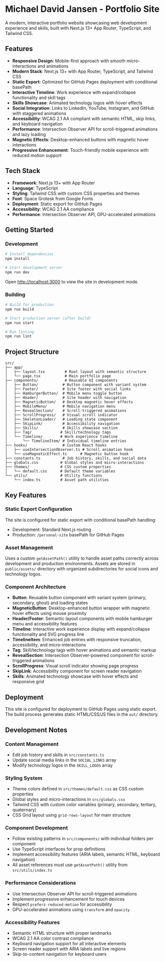 # Michael David Jansen - Portfolio Site

A modern, interactive portfolio website showcasing web development experience and skills, built with Next.js 13+ App Router, TypeScript, and Tailwind CSS.

## Features

- **Responsive Design**: Mobile-first approach with smooth micro-interactions and animations
- **Modern Stack**: Next.js 13+ with App Router, TypeScript, and Tailwind CSS
- **Static Export**: Optimized for GitHub Pages deployment with conditional basePath
- **Interactive Timeline**: Work experience with expand/collapse functionality and skill tags
- **Skills Showcase**: Animated technology logos with hover effects
- **Social Integration**: Links to LinkedIn, YouTube, Instagram, and GitHub with staggered animations
- **Accessibility**: WCAG 2.1 AA compliant with semantic HTML, skip links, and keyboard navigation
- **Performance**: Intersection Observer API for scroll-triggered animations and lazy loading
- **Magnetic Effects**: Desktop-enhanced buttons with magnetic hover interactions
- **Progressive Enhancement**: Touch-friendly mobile experience with reduced motion support

## Tech Stack

- **Framework**: Next.js 13+ with App Router
- **Language**: TypeScript
- **Styling**: Tailwind CSS with custom CSS properties and themes
- **Font**: Space Grotesk from Google Fonts
- **Deployment**: Static export for GitHub Pages
- **Accessibility**: WCAG 2.1 AA compliance
- **Performance**: Intersection Observer API, GPU-accelerated animations

## Getting Started

### Development

```bash
# Install dependencies
npm install

# Start development server
npm run dev
```

Open [http://localhost:3000](http://localhost:3000) to view the site in development mode.

### Building

```bash
# Build for production
npm run build

# Start production server (after build)
npm run start

# Run linting
npm run lint
```

## Project Structure

```
src/
├── app/
│   ├── layout.tsx         # Root layout with semantic structure
│   └── page.tsx           # Main portfolio page
├── components/            # Reusable UI components
│   ├── Button/           # Button component with variant system
│   ├── Footer/           # Site footer with social links
│   ├── HamburgerButton/  # Mobile menu toggle button
│   ├── Header/           # Site header with navigation
│   ├── MagneticButton/   # Desktop magnetic hover effects
│   ├── MobileMenu/       # Mobile navigation menu
│   ├── RevealSection/    # Scroll-triggered animations
│   ├── ScrollProgress/   # Visual scroll indicator
│   ├── SkeletonLoader/   # Loading state component
│   ├── SkipLink/         # Accessibility navigation
│   ├── Skills/           # Skills showcase section
│   ├── Tag/             # Skill/technology tags
│   └── Timeline/        # Work experience timeline
│       └── TimelineItem/ # Individual timeline entries
├── hooks/                # Custom React hooks
│   ├── useIntersectionObserver.ts # Scroll animation hook
│   └── useMagneticEffect.ts      # Magnetic button hook
├── constants.ts          # Job history, skills, and social data
├── globals.css          # Global styles and micro-interactions
├── themes/              # CSS custom properties
│   └── default.css      # Default theme variables
└── utils/               # Utility functions
    └── index.ts         # Asset path utilities
```

## Key Features

### Static Export Configuration
The site is configured for static export with conditional basePath handling:
- Development: Standard Next.js routing
- Production: `/personal-site` basePath for GitHub Pages

### Asset Management
Uses a custom `getAssetPath()` utility to handle asset paths correctly across development and production environments. Assets are stored in `public/assets/` directory with organized subdirectories for social icons and technology logos.

### Component Architecture
- **Button**: Reusable button component with variant system (primary, secondary, ghost) and loading states
- **MagneticButton**: Desktop-enhanced button wrapper with magnetic hover effects using mouse proximity
- **Header/Footer**: Semantic layout components with mobile hamburger menu and accessibility features
- **Timeline**: Interactive work experience display with expand/collapse functionality and SVG progress line
- **TimelineItem**: Enhanced job entries with responsive truncation, accessibility, and micro-interactions
- **Tag**: Skill/technology tags with hover animations and semantic markup
- **RevealSection**: Intersection Observer-powered component for scroll-triggered animations
- **ScrollProgress**: Visual scroll indicator showing page progress
- **SkipLink**: Accessibility component for screen reader navigation
- **Skills**: Animated technology showcase with hover effects and responsive grid

## Deployment

This site is configured for deployment to GitHub Pages using static export. The build process generates static HTML/CSS/JS files in the `out/` directory.

## Development Notes

### Content Management
- Edit job history and skills in `src/constants.ts`
- Update social media links in the `SOCIAL_LINKS` array
- Modify technology logos in the `SKILL_LOGOS` array

### Styling System
- Theme colors defined in `src/themes/default.css` as CSS custom properties
- Global styles and micro-interactions in `src/globals.css`
- Tailwind CSS with custom color variables (primary, secondary, tertiary, quaternary)
- CSS Grid layout using `grid-rows-layout` for main structure

### Component Development
- Follow existing patterns in `src/components/` with individual folders per component
- Use TypeScript interfaces for prop definitions
- Implement accessibility features (ARIA labels, semantic HTML, keyboard navigation)
- All asset references must use `getAssetPath()` utility from `src/utils/index.ts`

### Performance Considerations
- Use Intersection Observer API for scroll-triggered animations
- Implement progressive enhancement for touch devices
- Respect `prefers-reduced-motion` for accessibility
- GPU-accelerated animations using `transform` and `opacity`

### Accessibility Features
- Semantic HTML structure with proper landmarks
- WCAG 2.1 AA color contrast compliance
- Keyboard navigation support for all interactive elements
- Screen reader support with ARIA labels and live regions
- Skip-to-content navigation for keyboard users
